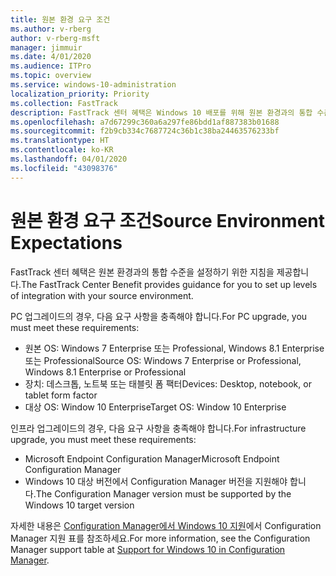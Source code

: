 ```yaml
---
title: 원본 환경 요구 조건
ms.author: v-rberg
author: v-rberg-msft
manager: jimmuir
ms.date: 4/01/2020
ms.audience: ITPro
ms.topic: overview
ms.service: windows-10-administration
localization_priority: Priority
ms.collection: FastTrack
description: FastTrack 센터 혜택은 Windows 10 배포를 위해 원본 환경과의 통합 수준을 설정하기 위한 지침을 제공합니다.
ms.openlocfilehash: a7d67299c360a6a297fe86bdd1af887383b01688
ms.sourcegitcommit: f2b9cb334c7687724c36b1c38ba24463576233bf
ms.translationtype: HT
ms.contentlocale: ko-KR
ms.lasthandoff: 04/01/2020
ms.locfileid: "43098376"
---
```

# <a name="source-environment-expectations"></a><span data-ttu-id="658dd-103">원본 환경 요구 조건</span><span class="sxs-lookup"><span data-stu-id="658dd-103">Source Environment Expectations</span></span>

<span data-ttu-id="658dd-104">FastTrack 센터 혜택은 원본 환경과의 통합 수준을 설정하기 위한 지침을 제공합니다.</span><span class="sxs-lookup"><span data-stu-id="658dd-104">The FastTrack Center Benefit provides guidance for you to set up levels of integration with your source environment.</span></span>
  
<span data-ttu-id="658dd-105">PC 업그레이드의 경우, 다음 요구 사항을 충족해야 합니다.</span><span class="sxs-lookup"><span data-stu-id="658dd-105">For PC upgrade, you must meet these requirements:</span></span>

- <span data-ttu-id="658dd-106">원본 OS: Windows 7 Enterprise 또는 Professional, Windows 8.1 Enterprise 또는 Professional</span><span class="sxs-lookup"><span data-stu-id="658dd-106">Source OS: Windows 7 Enterprise or Professional, Windows 8.1 Enterprise or Professional</span></span>
- <span data-ttu-id="658dd-107">장치: 데스크톱, 노트북 또는 태블릿 폼 팩터</span><span class="sxs-lookup"><span data-stu-id="658dd-107">Devices: Desktop, notebook, or tablet form factor</span></span>
- <span data-ttu-id="658dd-108">대상 OS: Window 10 Enterprise</span><span class="sxs-lookup"><span data-stu-id="658dd-108">Target OS: Window 10 Enterprise</span></span>

<span data-ttu-id="658dd-109">인프라 업그레이드의 경우, 다음 요구 사항을 충족해야 합니다.</span><span class="sxs-lookup"><span data-stu-id="658dd-109">For infrastructure upgrade, you must meet these requirements:</span></span>   

- <span data-ttu-id="658dd-110">Microsoft Endpoint Configuration Manager</span><span class="sxs-lookup"><span data-stu-id="658dd-110">Microsoft Endpoint Configuration Manager</span></span>  
- <span data-ttu-id="658dd-111">Windows 10 대상 버전에서 Configuration Manager 버전을 지원해야 합니다.</span><span class="sxs-lookup"><span data-stu-id="658dd-111">The Configuration Manager version must be supported by the Windows 10 target version</span></span>

<span data-ttu-id="658dd-112">자세한 내용은 [Configuration Manager에서 Windows 10 지원](https://docs.microsoft.com/sccm/core/plan-design/configs/support-for-windows-10)에서 Configuration Manager 지원 표를 참조하세요.</span><span class="sxs-lookup"><span data-stu-id="658dd-112">For more information, see the Configuration Manager support table at [Support for Windows 10 in Configuration Manager](https://docs.microsoft.com/sccm/core/plan-design/configs/support-for-windows-10).</span></span>
  